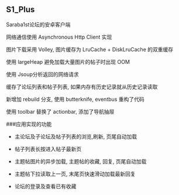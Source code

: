 ## S1_Plus
Saraba1st论坛的安卓客户端

网络通信使用 Asynchronous Http Client 实现

图片下载采用 Volley, 图片缓存为 LruCache + DiskLruCache 的双重缓存

使用 largeHeap 避免加载大量图片的帖子时出现 OOM

使用 Jsoup分析返回的网络请求

缓存了论坛列表和帖子列表, 如果内存有历史记录就从历史记录读取

新增加 rebuild 分支, 使用 butterknife, eventbus 重构了代码

使用 toolbar 替换了 actionbar, 添加了导航抽屉

###应用实现的功能

* 主论坛及子论坛及帖子列表的浏览,刷新, 页尾自动加载

* 帖子列表长按进入帖子最新页

* 主题帖图片的异步加载, 主题帖的收藏, 回复, 页尾自动加载

* 主题帖下拉读取上一页, 末尾页快速滑动加载最新回复

* 论坛的登录及查看已有收藏
